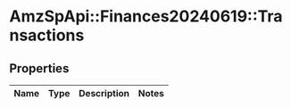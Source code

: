 # AmzSpApi::Finances20240619::Transactions

## Properties
Name | Type | Description | Notes
------------ | ------------- | ------------- | -------------


